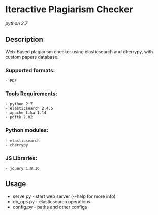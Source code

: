 # Iteractive Plagiarism Checker

*python 2.7*

## Description

Web-Based plagiarism checker using elasticsearch and cherrypy, with custom papers database.

### Supported formats: 
	- PDF

### Tools Requirements:

	- python 2.7
	- elasticsearch 2.4.5
	- apache tika 1.14
	- pdftk 2.02

### Python modules:
	
	- elasticsearch
	- cherrypy

### JS Libraries:

	- jquery 1.8.16
	
## Usage

* serve.py - start web server (--help for more info)
* db_ops.py - elasticsearch operations
* config.py - paths and other configs